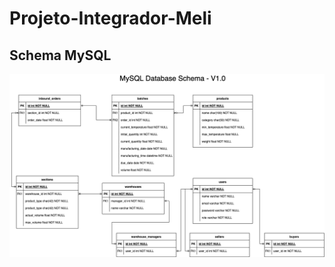 # Projeto-Integrador-Meli


## Schema MySQL

![Database Schema - V1.0](./screenshots/db-schema-v1.png "Database Schema - V1.0")


